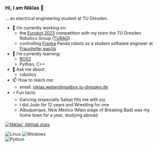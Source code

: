   
### Hi, I am Niklas 👋

... an electrical engineering student at TU Dresden.

- 🔭 I’m currently working on:
  - the [Eurobot 2023](https://www.eurobot.org/eurobot-contest/eurobot-2023/) competition with my team the TU Dresden Robotics Group ([TURAG](https://turag.de/))
  - controlling [Franka](https://www.franka.de/) Panda robots as a student software engineer at [Fraunhofer eas/iis](https://www.eas.iis.fraunhofer.de/en.html)
- 🌱 I’m currently learning:
  - [ROS2](https://github.com/ros2/ros2)
  - Python, C++
- 💬 Ask me about:
  - robotics
- 📫 How to reach me:
  - email: niklas.weber@mailbox.tu-dresden.de
- ⚡ Fun facts:
  - Dancing (especially Salsa) fills me with joy
  - I did Judo for 12 years and Wrestling for one
  - Albuquerque, New Mexico (Main stage of Breaking Bad) was my home town for a year, studying abroad

[![Niklas' GitHub stats](https://github-readme-stats.vercel.app/api?username=weber-niklas&theme=radical&show_icons=true)](https://github.com/anuraghazra/github-readme-stats)

![Linux](https://img.shields.io/badge/Linux-FCC624?style=for-the-badge&logo=linux&logoColor=black)
![Windows](https://img.shields.io/badge/Windows-0078D6?style=for-the-badge&logo=windows&logoColor=white)  
![Python](https://img.shields.io/badge/python-3670A0?style=for-the-badge&logo=python&logoColor=ffdd54)  



